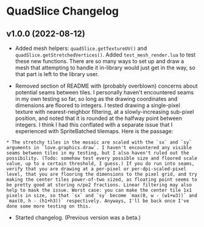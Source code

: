 # QuadSlice Changelog

## v1.0.0 (2022\-08\-12)

* Added mesh helpers: `quadSlice.getTextureUV()` and `quadSlice.getStretchedVertices()`. Added `test_mesh_render.lua` to test these new functions. There are so many ways to set up and draw a mesh that attempting to handle it in-library would just get in the way, so that part is left to the library user.

* Removed section of README with (probably overblown) concerns about potential seams between tiles. I personally haven't encountered seams in my own testing so far, so long as the drawing coordinates and dimensions are floored to integers. I tested drawing a single-pixel texture with nearest-neighbor filtering, at a slowly-increasing sub-pixel position, and noted that it is rounded at the halfway point between integers. I think I had this conflated with a separate issue that I experienced with SpriteBatched tilemaps. Here is the passage:

```
* The stretchy tiles in the mosaic are scaled with the `sx` and `sy` arguments in `love.graphics.draw`. I haven't encountered any visible seams between tiles in my testing, but I also haven't ruled out the possibility. (Todo: somehow test every possible size and floored scale value, up to a certain threshold, I guess.) If you do run into seams, verify that you are drawing at a per-pixel or per-dpi-scaled-pixel level, that you are flooring the dimensions to the pixel grid, and try making the center tiles power-of-two sized, as floating point seems to be pretty good at storing n/po2 fractions. Linear filtering may also help to mask the issue. Worst case: you can make the center tile 1x1 pixels in size, so that `sx` and `sy` become `max(0, w - (w1+w3))` and `max(0, h - (h1+h3))` respectively. Anyways, I'll be back once I've done some more testing on this.
```

* Started changelog. (Previous version was a beta.)
